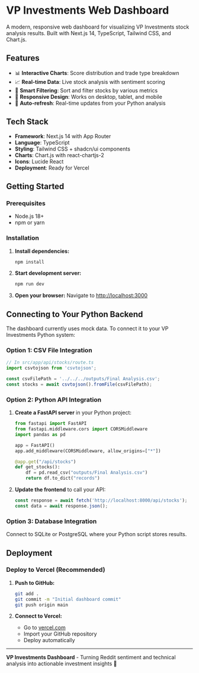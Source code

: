 # VP Investments Web Dashboard

A modern, responsive web dashboard for visualizing VP Investments stock analysis results. Built with Next.js 14, TypeScript, Tailwind CSS, and Chart.js.

## Features

- 📊 **Interactive Charts**: Score distribution and trade type breakdown
- 📈 **Real-time Data**: Live stock analysis with sentiment scoring
- 🎯 **Smart Filtering**: Sort and filter stocks by various metrics
- 📱 **Responsive Design**: Works on desktop, tablet, and mobile
- 🔄 **Auto-refresh**: Real-time updates from your Python analysis

## Tech Stack

- **Framework**: Next.js 14 with App Router
- **Language**: TypeScript
- **Styling**: Tailwind CSS + shadcn/ui components
- **Charts**: Chart.js with react-chartjs-2
- **Icons**: Lucide React
- **Deployment**: Ready for Vercel

## Getting Started

### Prerequisites

- Node.js 18+
- npm or yarn

### Installation

1. **Install dependencies:**

   ```bash
   npm install
   ```

2. **Start development server:**

   ```bash
   npm run dev
   ```

3. **Open your browser:**
   Navigate to [http://localhost:3000](http://localhost:3000)

## Connecting to Your Python Backend

The dashboard currently uses mock data. To connect it to your VP Investments Python system:

### Option 1: CSV File Integration

```typescript
// In src/app/api/stocks/route.ts
import csvtojson from 'csvtojson';

const csvFilePath = '../../../outputs/Final Analysis.csv';
const stocks = await csvtojson().fromFile(csvFilePath);
```

### Option 2: Python API Integration

1. **Create a FastAPI server** in your Python project:

   ```python
   from fastapi import FastAPI
   from fastapi.middleware.cors import CORSMiddleware
   import pandas as pd
   
   app = FastAPI()
   app.add_middleware(CORSMiddleware, allow_origins=["*"])
   
   @app.get("/api/stocks")
   def get_stocks():
       df = pd.read_csv("outputs/Final Analysis.csv")
       return df.to_dict("records")
   ```

2. **Update the frontend** to call your API:

   ```typescript
   const response = await fetch('http://localhost:8000/api/stocks');
   const data = await response.json();
   ```

### Option 3: Database Integration

Connect to SQLite or PostgreSQL where your Python script stores results.

## Deployment

### Deploy to Vercel (Recommended)

1. **Push to GitHub:**

   ```bash
   git add .
   git commit -m "Initial dashboard commit"
   git push origin main
   ```

2. **Connect to Vercel:**
   - Go to [vercel.com](https://vercel.com)
   - Import your GitHub repository
   - Deploy automatically

---

**VP Investments Dashboard** - Turning Reddit sentiment and technical analysis into actionable investment insights 🚀
